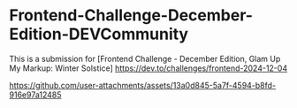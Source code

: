 # Frontend-Challenge-December-Edition-DEVCommunity
This is a submission for [Frontend Challenge - December Edition, Glam Up My Markup: Winter Solstice]
https://dev.to/challenges/frontend-2024-12-04


https://github.com/user-attachments/assets/13a0d845-5a7f-4594-b8fd-916e97a12485

